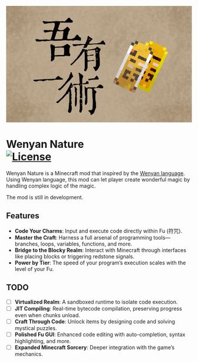 <p><img src="./title.png" alt="Logo" width="720"></p>

<h1>Wenyan Nature  <br>
	<a href="https://github.com/gyxx-xc/WenyanNature/blob/master/LICENSE"><img src="https://img.shields.io/github/license/gyxx-xc/WenyanNature?style=flat&color=900c3f" alt="License"></a>
</h1>

Wenyan Nature is a Minecraft mod that inspired by the [Wenyan language](https://github.com/wenyan-lang/wenyan).
Using Wenyan language, this mod can let player create wonderful magic by handling complex logic of the magic.

The mod is still in development.

## Features

- **Code Your Charms**: Input and execute code directly within Fu (符咒).
- **Master the Craft**: Harness a full arsenal of programming tools—branches, loops, variables, functions, and more.
- **Bridge to the Blocky Realm**: Interact with Minecraft through interfaces like placing blocks or triggering redstone signals.
- **Power by Tier**: The speed of your program’s execution scales with the level of your Fu.


## TODO

- [ ] **Virtualized Realm**: A sandboxed runtime to isolate code execution.
- [ ] **JIT Compiling**: Real-time bytecode compilation, preserving progress even when chunks unload.
- [ ] **Craft Through Code**: Unlock items by designing code and solving mystical puzzles.
- [ ] **Polished Fu GUI**: Enhanced code editing with auto-completion, syntax highlighting, and more.
- [ ] **Expanded Minecraft Sorcery**: Deeper integration with the game’s mechanics.

